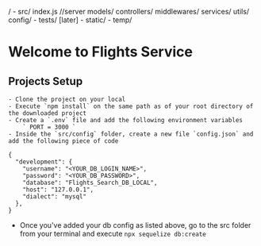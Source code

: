 /
    - src/
        index.js //server
        models/
        controllers/
        middlewares/
        services/
        utils/
        config/
    - tests/ [later]
    - static/
    - temp/


# Welcome to Flights Service

## Projects Setup
    - Clone the project on your local
    - Execute `npm install` on the same path as of your root directory of the downloaded project
    - Create a `.env` file and add the following environment variables
        ` PORT = 3000 `
    - Inside the `src/config` folder, create a new file `config.json` and add the following piece of code

```
{
  "development": {
    "username": "<YOUR_DB_LOGIN_NAME>",
    "password": "<YOUR_DB_PASSWORD>",
    "database": "Flights_Search_DB_LOCAL",
    "host": "127.0.0.1",
    "dialect": "mysql"
  },
}

```

- Once you've added your db config as listed above, go to the src folder from your terminal and execute `npx sequelize db:create`
